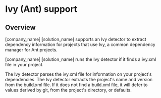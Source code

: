 # Ivy (Ant) support

## Overview

[company_name] [solution_name] supports an Ivy detector to extract dependency information for projects that use Ivy, a common dependency manager for Ant projects.

[company_name] [solution_name] runs the Ivy detector if it finds a ivy.xml file in your project.

The Ivy detector parses the ivy.xml file for information on your project's dependencies.
The Ivy detector extracts the project's name and version from the build.xml file.  If it does not find a build.xml file, it will defer to values derived by git, from the project's directory, or defaults.
